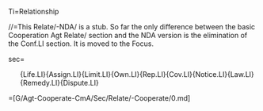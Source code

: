 Ti=Relationship

//=This Relate/-NDA/ is a stub. So far the only difference between the basic Cooperation Agt Relate/ section and the NDA version is the elimination of the Conf.LI section.  It is moved to the Focus.  

sec=<ol>{Life.LI}{Assign.LI}{Limit.LI}{Own.LI}{Rep.LI}{Cov.LI}{Notice.LI}{Law.LI}{Remedy.LI}{Dispute.LI}</ol>

=[G/Agt-Cooperate-CmA/Sec/Relate/-Cooperate/0.md]